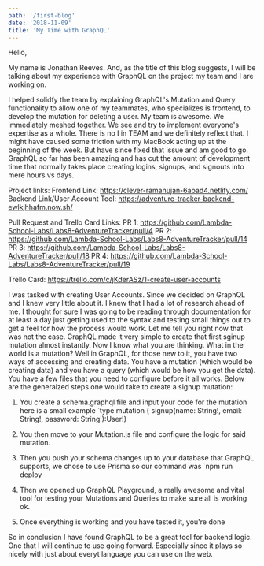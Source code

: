 ```yaml
---
path: '/first-blog'
date: '2018-11-09'
title: 'My Time with GraphQL'
---
```


Hello,

My name is Jonathan Reeves. And, as the title of this blog suggests, I will be talking about my experience with GraphQL on the project my team and I are working on.

I helped solidfy the team by explaining GraphQL's Mutation and Query functionality to allow one of my teammates, who specializes is frontend, to develop the mutation for deleting a user. My team is awesome. We immediately meshed together. We see and try to implement everyone's expertise as a whole. There is no I in TEAM and we definitely reflect that. I might have caused some friction with my MacBook acting up at the beginning of the week. But have since fixed that issue and am good to go. GraphQL so far has been amazing and has cut the amount of development time that normally takes place creating logins, signups, and signouts into mere hours vs days.

Project links:
Frontend Link: https://clever-ramanujan-6abad4.netlify.com/
Backend Link/User Account Tool: https://adventure-tracker-backend-ewlkjhhafm.now.sh/

Pull Request and Trello Card Links:
PR 1: https://github.com/Lambda-School-Labs/Labs8-AdventureTracker/pull/4
PR 2: https://github.com/Lambda-School-Labs/Labs8-AdventureTracker/pull/14
PR 3: https://github.com/Lambda-School-Labs/Labs8-AdventureTracker/pull/18
PR 4: https://github.com/Lambda-School-Labs/Labs8-AdventureTracker/pull/19

Trello Card: https://trello.com/c/jKderASz/1-create-user-accounts

I was tasked with creating User Accounts. Since we decided on GraphQL and I knew very little about it. I knew that I had a lot of research ahead of me. I thought for sure I was going to be reading through documentation for at least a day just getting used to the syntax and testing small things out to get a feel for how the process would work. Let me tell you right now that was not the case. GraphQL made it very simple to create that first sginup mutation almost instantly. Now I know what you are thinking. What in the world is a mutation? Well in GraphQL, for those new to it, you have two ways of accessing and creating data. You have a mutation (which would be creating data) and you have a query (which would be how you get the data). You have a few files that you need to configure before it all works. Below are the generaized steps one would take to create a signup mutation:

1. You create a schema.graphql file and input your code for the mutation here is a small example
   `type mutation { signup(name: String!, email: String!, password: String!):User!}
2. You then move to your Mutation.js file and configure the logic for said mutation.
3. Then you push your schema changes up to your database that GraphQL supports, we chose to use Prisma so our command was `npm run deploy

4. Then we opened up GraphQL Playground, a really awesome and vital tool for testing your Mutations and Queries to make sure all is working ok.

5. Once everything is working and you have tested it, you're done

So in conclusion I have found GraphQL to be a great tool for backend logic. One that I will continue to use going forward. Especially since it plays so nicely with just about everyt language you can use on the web.
